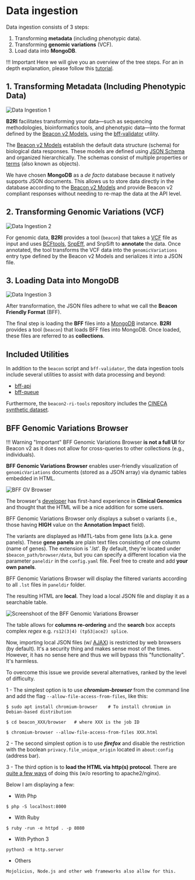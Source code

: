 # Data ingestion

Data ingestion consists of 3 steps:

1. Transforming **metadata** (including phenotypic data).
2. Transforming **genomic variations** (VCF).
3. Load data into **MongoDB**.

!!! Important
    Here we will give you an overview of the tree steps. For an in depth explanation, please follow this [tutorial](./tutorial-data-beaconization.md).

## 1. Transforming Metadata (Including Phenotypic Data)

![Data Ingestion 1](img/data-ingestion-1.png)

**B2RI** facilitates transforming your data—such as sequencing methodologies, bioinformatics tools, and phenotypic data—into the format defined by the [Beacon v2 Models](http://docs.genomebeacons.org/), using the [bff-validator](https://github.com/mrueda/beacon2-ri-tools/tree/main/utils/bff_validator) utility.

The [Beacon v2 Models](http://docs.genomebeacons.org/) establish the default data structure (schema) for biological data responses. These models are defined using [JSON Schema](https://json-schema.org) and organized hierarchically. The schemas consist of multiple properties or [terms](http://docs.genomebeacons.org/schemas-md/beacon_terms/) (also known as objects).

We have chosen **MongoDB** as a _de facto_ database because it natively supports JSON documents. This allows us to store data directly in the database according to the [Beacon v2 Models](http://docs.genomebeacons.org/) and provide Beacon v2 compliant responses without needing to re-map the data at the API level.

## 2. Transforming Genomic Variations (VCF)

![Data Ingestion 2](img/data-ingestion-2.png)

For genomic data, **B2RI** provides a tool (`beacon`) that takes a [VCF](https://en.wikipedia.org/wiki/Variant_Call_Format) file as input and uses [BCFtools](http://samtools.github.io/bcftools/bcftools.html), [SnpEff](http://pcingola.github.io/SnpEff), and SnpSift to **annotate** the data. Once annotated, the tool transforms the VCF data into the `genomicVariations` entry type defined by the Beacon v2 Models and serializes it into a JSON file.

## 3. Loading Data into MongoDB

![Data Ingestion 3](img/data-ingestion-3.png)

After transformation, the JSON files adhere to what we call the **Beacon Friendly Format** (BFF).

The final step is loading the **BFF** files into a [MongoDB](https://www.mongodb.com) instance. **B2RI** provides a tool (`beacon`) that loads BFF files into MongoDB. Once loaded, these files are referred to as **collections**.

## Included Utilities

In addition to the `beacon` script and `bff-validator`, the data ingestion tools include several utilities to assist with data processing and beyond:

* [bff-api](https://github.com/mrueda/beacon2-ri-tools/tree/main/utils/bff_api)
* [bff-queue](https://github.com/mrueda/beacon2-ri-tools/tree/main/utils/bff_queue)

Furthermore, the `beacon2-ri-tools` repository includes the [CINECA synthetic dataset](synthetic-dataset.md).

## BFF Genomic Variations Browser

!!! Warning "Important"
    BFF Genomic Variations Browser **is not a full UI** for Beacon v2 as it does not allow for cross-queries to other collections (e.g., individuals).

**BFF Genomic Variations Browser** enables user-friendly visualization of ```genomicVariations``` documents (stored as a JSON array) via dynamic tables embedded in HTML.

![BFF GV Browser](img/BFF-genomic-variations-browser.png)

The browser's [developer](./about.md) has first-hand experience in **Clinical Genomics** and thought that the HTML will be a nice addition for some users.

BFF Genomic Variations Browser only displays a subset o variants (i.e., those having **HIGH** value on the **Annotation Impact** field).

The variants are displayed as HMTL-tabs from gene lists (a.k.a. gene panels). These **gene panels** are plain text files consisting of one column (name of genes). The extension is '.lst'. By default, they're located under ```$beacon_path/browser/data```, but you can specify a different location via the parameter ```paneldir``` in the ```config.yaml``` file. Feel free to create and add **your own panels**.

BFF Genomic Variations Browser will display the filtered variants according to all ```.lst``` files in ```paneldir``` folder. 

The resulting HTML are **local**. They load a local JSON file and display it as a searchable table. 

![Screenshoot of the BFF Genomic Variations Browser](img/snapshot-BFF-genomic-variations-browser.png)

The table allows for **columns re-ordering** and the **search** box accepts complex _regex_ e.g. ```rs12(3|4) (tp53|ace2) splice```.

Now, importing local JSON files (w/ [AJAX](https://en.wikipedia.org/wiki/Ajax_(programming))) is restricted by web browsers (by default). It's a security thing and makes sense most of the times.
However, it has no sense here and thus we will bypass this "functionality". It's harmless.
 
To overcome this issue we provide several alternatives, ranked by the level of difficulty.

1 - The simplest option is to use ***chromium-browser*** from the command line and add the flag ```--allow-file-access-from-files```, like this:

```
$ sudo apt install chromium-browser    # To install chromium in Debian-based distribution

$ cd beacon_XXX/browser   # where XXX is the job ID

$ chromium-browser --allow-file-access-from-files XXX.html
```

2 - The second simplest option is to use ***firefox*** and disable the restriction with the boolean ```privacy.file_unique_origin``` located in ```about:config``` (address bar). 

3 - The third option is to **load the HTML via http(s) protocol**. There are [quite a few ways](https://gist.github.com/willurd/5720255) of doing this (w/o resorting to apache2/nginx).

Below I am displaying a few:

* With Php

```
$ php -S localhost:8000
```

* With Ruby

```
$ ruby -run -e httpd . -p 8080
```

* With Python 3

```
python3 -m http.server
```

* Others

```
Mojolicius, Node.js and other web frameworks also allow for this. 
```
